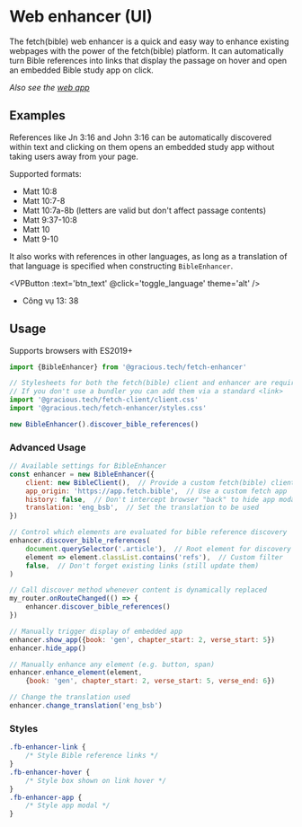 
<script lang='ts' setup>

import {ref} from 'vue'


function get_btn_text(){
    return self.fetch_enhancer?._translation === 'vie_vcb' ? "Change to English" : "Change to Vietnamese"
}


const btn_text = ref(get_btn_text())

const toggle_language = () => {
    const new_trans = self.fetch_enhancer._translation === 'vie_vcb' ? 'eng_bsb' : 'vie_vcb'
    self.fetch_enhancer.change_translation(new_trans)
    self.fetch_enhancer.discover_bible_references(document.querySelector('.vp-doc'), undefined, false)
    btn_text.value = get_btn_text()
}

</script>


# Web enhancer (UI)

The fetch(bible) web enhancer is a quick and easy way to enhance existing webpages with the power of the fetch(bible) platform. It can automatically turn Bible references into links that display the passage on hover and open an embedded Bible study app on click.

_Also see the [web app](/access/app/)_


## Examples

References like Jn 3:16 and John 3:16 can be automatically discovered within text and clicking on them opens an embedded study app without taking users away from your page.

Supported formats:

 * Matt 10:8
 * Matt 10:7-8
 * Matt 10:7a-8b (letters are valid but don't affect passage contents)
 * Matt 9:37-10:8
 * Matt 10
 * Matt 9-10

It also works with references in other languages, as long as a translation of that language is specified when constructing `BibleEnhancer`.

<VPButton :text='btn_text' @click='toggle_language' theme='alt' />

 * Công vụ 13: 38

## Usage

Supports browsers with ES2019+

```js
import {BibleEnhancer} from '@gracious.tech/fetch-enhancer'

// Stylesheets for both the fetch(bible) client and enhancer are required
// If you don't use a bundler you can add them via a standard <link>
import '@gracious.tech/fetch-client/client.css'
import '@gracious.tech/fetch-enhancer/styles.css'

new BibleEnhancer().discover_bible_references()

```

### Advanced Usage

```js
// Available settings for BibleEnhancer
const enhancer = new BibleEnhancer({
    client: new BibleClient(),  // Provide a custom fetch(bible) client
    app_origin: 'https://app.fetch.bible',  // Use a custom fetch app
    history: false,  // Don't intercept browser "back" to hide app modal
    translation: 'eng_bsb',  // Set the translation to be used
})

// Control which elements are evaluated for bible reference discovery
enhancer.discover_bible_references(
    document.querySelector('.article'),  // Root element for discovery
    element => element.classList.contains('refs'),  // Custom filter
    false,  // Don't forget existing links (still update them)
)

// Call discover method whenever content is dynamically replaced
my_router.onRouteChanged(() => {
    enhancer.discover_bible_references()
})

// Manually trigger display of embedded app
enhancer.show_app({book: 'gen', chapter_start: 2, verse_start: 5})
enhancer.hide_app()

// Manually enhance any element (e.g. button, span)
enhancer.enhance_element(element,
    {book: 'gen', chapter_start: 2, verse_start: 5, verse_end: 6})

// Change the translation used
enhancer.change_translation('eng_bsb')

```

### Styles

```css
.fb-enhancer-link {
    /* Style Bible reference links */
}
.fb-enhancer-hover {
    /* Style box shown on link hover */
}
.fb-enhancer-app {
    /* Style app modal */
}

```
